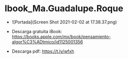 # Ibook_Ma.Guadalupe.Roque

* ![Portada](Screen Shot 2021-02-02 at 17.38.37.png)

* Descarga gratuita iBook:
https://books.apple.com/mx/book/pensamiento-algor%C3%ADtmico/id1125001356

* Descarga pdf:
https://t.ly/wfxh

